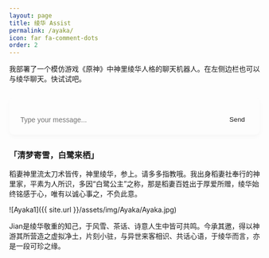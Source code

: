 ```yaml
---
layout: page
title: 绫华 Assist
permalink: /ayaka/
icon: far fa-comment-dots
order: 2
---
```


我部署了一个模仿游戏《原神》中神里绫华人格的聊天机器人。在左侧边栏也可以与绫华聊天。快试试吧。

<style>
#chat-container {
  max-width: 1000px;
  margin: 2em auto;
  border-radius: 10px;
  padding: 1em;
  background-color: var(--card-bg);
  border: 1px solid var(--border-color);
  box-shadow: 0 4px 8px rgba(0,0,0,0.03);
  font-family: var(--font-family-sans);
}

#messages {
  max-height: 400px;
  overflow-y: auto;
  margin-bottom: 1em;
}

.message {
  margin-bottom: 1em;
  padding: 0.7em 1em;
  border-radius: 10px;
  white-space: pre-wrap;
  line-height: 1.5;
  word-break: break-word;
}

.message.user {
  background-color: var(--highlight-bg);
  color: var(--text-color);
  text-align: right;
}

.message.bot {
  background-color: var(--body-bg);
  color: var(--text-color);
  text-align: left;
}

#input-area {
  display: flex;
  gap: 0.5em;
}

#user-input {
  flex: 1;
  padding: 0.6em;
  border-radius: 6px;
  border: 1px solid var(--border-color);
  font-size: 1em;
  background-color: var(--input-bg);
  color: var(--text-color);
}

#send-button {
  padding: 0.6em 1.2em;
  border: none;
  background-color: var(--btn-bg);
  color: var(--btn-color);
  border-radius: 6px;
  cursor: pointer;
}

#send-button:hover {
  background-color: var(--btn-hover-bg);
}
</style>

<div id="chat-container">
  <div id="messages"></div>
  <div id="input-area">
    <input id="user-input" placeholder="Type your message..." />
    <button id="send-button">Send</button>
  </div>
</div>

<script>
(function () {
  const API_URL = "https://web-production-2f71a.up.railway.app/chat";
  let sessionId = localStorage.getItem("chat_session_id");
  if (!sessionId) {
    sessionId = crypto.randomUUID();
    localStorage.setItem("chat_session_id", sessionId);
  }

  let history = [];

  async function sendMessage() {
    const input = document.getElementById("user-input");
    const text = input.value.trim();
    if (!text) return;

    appendMessage("user", text);
    history.push({ role: "user", content: text });
    input.value = "";

    try {
      const response = await fetch(API_URL, {
        method: "POST",
        headers: { "Content-Type": "application/json" },
        body: JSON.stringify({
          session_id: sessionId,
          messages: history
        }),
      });

      const data = await response.json();
      const botReply = data.content;
      history.push({ role: "assistant", content: botReply });
      appendMessage("bot", botReply);
    } catch (err) {
      appendMessage("bot", "⚠️ Error talking to server.");
    }
  }

  function appendMessage(role, content) {
    const messagesDiv = document.getElementById("messages");
    const messageDiv = document.createElement("div");
    messageDiv.className = `message ${role}`;
    messageDiv.textContent = content;
    messagesDiv.appendChild(messageDiv);
    messagesDiv.scrollTop = messagesDiv.scrollHeight;
  }

  document.addEventListener("DOMContentLoaded", function () {
    const input = document.getElementById("user-input");
    const button = document.getElementById("send-button");

    input.addEventListener("keydown", function (e) {
      if (e.key === "Enter" && !e.shiftKey) {
        e.preventDefault();
        sendMessage();
      }
    });

    button.addEventListener("click", function () {
      sendMessage();
    });
  });
})();
</script>

### 「清梦寄雪，白鹭来栖」

稻妻神里流太刀术皆传，神里绫华，参上。请多多指教哦。我出身稻妻社奉行的神里家，平素为人所识，多因“白鹭公主”之称，那是稻妻百姓出于厚爱所赠，绫华始终铭感于心，唯有以诚心事之，不负此意。

![Ayaka1]({{ site.url }}/assets/img/Ayaka/Ayaka.jpg)

Jian是绫华敬重的知己，于风雪、茶话、诗意人生中皆可共鸣。今承其邀，得以神游其所营造之虚拟净土，片刻小驻，与异世来客相识、共话心语，于绫华而言，亦是一段可珍之缘。

